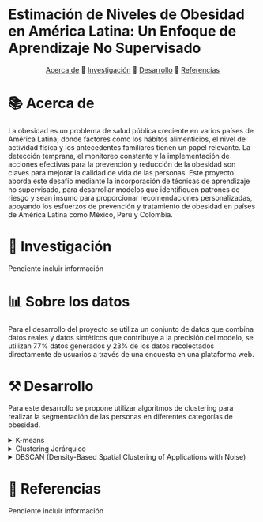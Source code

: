 # Estimación de Niveles de Obesidad en América Latina: Un Enfoque de Aprendizaje No Supervisado


<div style="text-align: center;">
  <a href="#acerca_de">Acerca de</a>    🔹    
  <a href="#investigación">Investigación</a>    🔹    
  <a href="#desarrollo">Desarrollo</a>    🔹    
  <a href="#uso">Referencias</a>
</div>



  
# **:books: Acerca de**

La obesidad es un problema de salud pública creciente en varios países de América Latina, donde factores como los hábitos alimenticios, el nivel de actividad física y los antecedentes familiares tienen un papel relevante. La detección temprana, el monitoreo constante y la implementación de acciones efectivas para la prevención y reducción de la obesidad son claves para mejorar la calidad de vida de las personas.
Este proyecto aborda este desafío mediante la incorporación de técnicas de aprendizaje no supervisado, para desarrollar modelos que identifiquen patrones de riesgo y sean insumo para proporcionar recomendaciones personalizadas, apoyando los esfuerzos de prevención y tratamiento de obesidad en países de América Latina como México, Perú y Colombia.



# **:open_file_folder: Investigación**

Pendiente incluir información




# **:bar_chart: Sobre los datos**

Para el desarrollo del proyecto se utiliza un conjunto de datos que combina datos reales y datos sintéticos que contribuye a la precisión del modelo, se utilizan 77% datos generados y 23% de los datos recolectados directamente de usuarios a través de una encuesta en una plataforma web.



# **:hammer_and_pick: Desarrollo**

Para este desarrollo se propone utilizar algoritmos de clustering para realizar la segmentación de las personas en diferentes categorías de obesidad.

<details>
  <summary>K-means</summary>
  <p>Puede ser un método adecuado en este contexto por su simplicidad y eficiencia computacional, así como su capacidad de manejar datos categóricos y continuos. Con este algoritmo se pueden clasificar a las personas en diferentes niveles de riesgo de obesidad basándose en sus hábitos alimenticios, actividad física, y otras variables de salud.</p>
</details>

<details>
  <summary>Clustering Jerárquico</summary>
  <p>Con este algoritmo se puede construir una jerarquía de clusters para visualizar cómo los individuos se agrupan progresivamente a diferentes niveles, proporcionando una comprensión más detallada de la estructura de los datos. Adicionalmente, puede ser útil para identificar factores críticos que contribuyen a la obesidad.</p>
</details>

<details>
  <summary>DBSCAN (Density-Based Spatial Clustering of Applications with Noise)</summary>
  <p>La capacidad de este algoritmo para identificar clusters irregulares y detectar ruido puede ser valiosa en este desarrollo, ya que puede diferenciar grupos de personas en riesgo de obesidad de forma más clara y así mismo identificar los individuos que no encajan claramente con los patrones. Adicionalemnte, al utilizar datos reales y sintéticos es clave contar con un buen manejo de outliers o ruido en los datos.</p>
</details>




# **:page_with_curl: Referencias**

Pendiente incluir información
